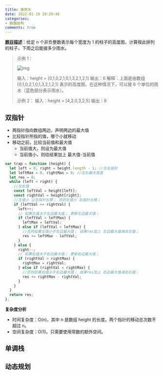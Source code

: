 ```yaml
---
title: 接雨水
date: 2022-01-10 19:29:48
categories:
- 数据结构
comments: true
---
```


[**题目描述**](https://leetcode-cn.com/problems/trapping-rain-water/)：给定 n 个非负整数表示每个宽度为 1 的柱子的高度图，计算按此排列的柱子，下雨之后能接多少雨水。

 <!-- more -->

> 示例 1：
>
> ![img](https://assets.leetcode-cn.com/aliyun-lc-upload/uploads/2018/10/22/rainwatertrap.png)
>
> 输入：height = [0,1,0,2,1,0,1,3,2,1,2,1]
> 输出：6
> 解释：上面是由数组 [0,1,0,2,1,0,1,3,2,1,2,1] 表示的高度图，在这种情况下，可以接 6 个单位的雨水（蓝色部分表示雨水）。
>
> 示例 2：
> 输入：height = [4,2,0,3,2,5]
> 输出：9



## 双指针

- 两指针指向数组两边，声明两边的最大值
- 比较指针所指的值，哪个小就移动
- 移动之前，比较当前值和最大值
  - 当前值大，则设为最大值
  - 当前值小，则给结果加上 最大值-当前值

```js
var trap = function (height) {
  let left = 0, right = height.length - 1; //左右指针
  let leftMax = 0, rightMax = 0; //左右最大高度
  let res = 0;
  while (left < right) {
    //左右值
    const leftVal = height[left];
    const rightVal = height[right];
    //左值小 让左指针右移； 否则右值小 右指针左移；
    if (leftVal <= rightVal) {
      left++;
      // 如果左值大于左边最大值； 更新左边最大值；
      if (leftVal > leftMax) {
        leftMax = leftVal;
      } else if (leftVal < leftMax) {
        //否则如果左值小于左边最大值； 结果res加上 左边最大值减去左值；
        res += leftMax - leftVal;
      }
    } else {
      right--;
      // 如果右值大于右边最大值； 更新右边最大值；
      if (rightVal > rightMax) {
        rightMax = rightVal;
      } else if (rightVal < rightMax) {
        //否则如果右值小于右边最大值； 结果res加上 右边最大值减去右值；
        res += rightMax - rightVal;
      }
    }
  }
  return res;
};

```

**复杂度分析**

- 时间复杂度：O(n)，其中 n 是数组 height 的长度。两个指针的移动总次数不超过 n。
- 空间复杂度：O(1)。只需要使用常数的额外空间。



## 单调栈



## 动态规划
